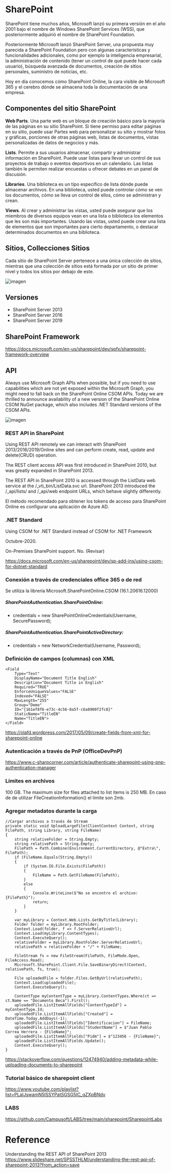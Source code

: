 # SharePoint



SharePoint tiene muchos años, Microsoft lanzó su primera versión en el año 2001 bajo el nombre de Windows SharePoint Services (WSS), que posteriormente adquirió el nombre de SharePoint Foundation. 

Posteriormente Microsoft lanzó SharePoint Server, una propuesta muy parecida a SharePoint Foundation pero con algunas características y funcionalidades adicionales, como por ejemplo la inteligencia empresarial, la administración de contenido (tener un control de qué puede hacer cada usuario), búsqueda avanzada de documentos, creación de sitios personales, suministro de noticias, etc.


Hoy en día conocemos cómo SharePoint Online, la cara visible de Microsoft 365 y el cerebro dónde se almacena toda la documentación de una empresa.


## Componentes del sitio SharePoint

**Web Parts**.  Una parte web es un bloque de creación básico para la mayoría de las páginas en su sitio SharePoint. Si tiene permiso para editar páginas en su sitio, puede usar Partes web para personalizar su sitio y mostrar fotos y gráficas, porciones de otras páginas web, listas de documentos, vistas personalizadas de datos de negocios y más.

**Lists**.  Permite a sus usuarios almacenar, compartir y administrar información en SharePoint. Puede usar listas para llevar un control de sus proyectos de trabajo o eventos deportivos en un calendario. Las listas también le permiten realizar encuestas u ofrecer debates en un panel de discusión.


**Libraries**.  Una biblioteca es un tipo específico de lista dónde puede almacenar archivos. En una biblioteca, usted puede controlar cómo se ven los documentos, cómo se lleva un control de ellos, cómo se administran y crean.


**Views**.  Al crear y administrar las vistas, usted puede asegurar que los miembros de diversos equipos vean en una lista o biblioteca los elementos que les son más importantes. Usando las vistas, usted puede crear una lista de elementos que son importantes para cierto departamento, o destacar determinados documentos en una biblioteca.

## Sitios, Collecciones Sitios

Cada sitio de SharePoint Server pertenece a una única colección de sitios, mientras que una colección de sitios está formada por un sitio de primer nivel y todos los sitios por debajo de este.


![imagen](https://user-images.githubusercontent.com/222181/96375655-e656eb80-113f-11eb-8bbb-ad983c09e737.png)




## Versiones

 - SharePoint Server 2013 
 - SharePoint Server 2016 
 - SharePoint Server 2019

## SharePoint Framework

https://docs.microsoft.com/en-us/sharepoint/dev/spfx/sharepoint-framework-overview



## API

Always use Microsoft Graph APIs when possible, but if you need to use capabilities which are not yet exposed within the Microsoft Graph, you might need to fall back on the SharePoint Online CSOM APIs. Today we are thrilled to announce availability of a new version of the SharePoint Online CSOM NuGet package, which also includes .NET Standard versions of the CSOM APIs.


![imagen](https://user-images.githubusercontent.com/222181/96357250-288c1880-10bf-11eb-9161-372f30826d5e.png)




### REST API in SharePoint


Using REST API remotely we can interact with SharePoint 2013/2016/2019/Online sites and can perform create, read, update and delete(CRUD) operation.

The REST client access API was first introduced in SharePoint 2010, but was greatly expanded in SharePoint 2013.

The REST API in SharePoint 2010 is accessed through the ListData web service at the /_vti_bin/ListData.svc url. SharePoint 2013 introduced the /_api/lists/ and /_api/web endpoint URLs, which behave slightly differently.

El método recomendado para obtener los tokens de acceso para SharePoint Online es configurar una aplicación de Azure AD.



### .NET Standard

Using CSOM for .NET Standard instead of CSOM for .NET Framework

Octubre-2020. 

On-Premises SharePoint support.  No. (Revisar)

https://docs.microsoft.com/en-us/sharepoint/dev/sp-add-ins/using-csom-for-dotnet-standard

### Conexión a través de credenciales office 365 o de red

Se utiliza la librería Microsoft.SharePointOnline.CSOM (16.1.20616.12000)

##### SharePointAuthentication.SharePointOnline:
 - credentials = new SharePointOnlineCredentials(Username, SecurePassword);

##### SharePointAuthentication.SharePointActiveDirectory:
 - credentials = new NetworkCredential(Username, Password);

### Definición de campos (columnas) con XML
```
<Field
    Type="Text"
    DisplayName="Document Title English"
    Description="Document Title in English"
    Required="TRUE"
    EnforceUniqueValues="FALSE"
    Indexed="FALSE"
    MaxLength="255"
    Group="Demo"
    ID="{161ef8f6-e73c-4c56-8a5f-c6a8900f2fc8}"
    StaticName="TitleEN"
    Name="TitleEN">
</Field>
```

https://olafd.wordpress.com/2017/05/09/create-fields-from-xml-for-sharepoint-online

### Autenticación a través de PnP (OfficeDevPnP)
https://www.c-sharpcorner.com/article/authenticate-sharepoint-using-pnp-authentication-manager

### Límites en archivos
100 GB. The maximum size for files attached to list items is 250 MB.
En caso de de utilizar FileCreationInformation() el límite son 2mb. 

### Agregar metadatos durante la carga

```https://docs.microsoft.com/en-us/sharepoint/dev/spfx/sharepoint-framework-overview
//Cargar archivos a través de Stream
private static void UploadLargeFile(ClientContext Context, string FilePath, string Library, string FileName)
{
	string relativeFolder = String.Empty;
	string relativePath = String.Empty;
	FilePath = Path.Combine(Environment.CurrentDirectory, @"Extra\", FilePath);
	if (FileName.Equals(String.Empty))
	{
		if (System.IO.File.Exists(FilePath))
		{
			FileName = Path.GetFileName(FilePath);
		}
		else
		{
			Console.WriteLine($"No se encontro el archivo: {FilePath}");
			return;
		}
	}

	var myLibrary = Context.Web.Lists.GetByTitle(Library);
	Folder folder = myLibrary.RootFolder;
	Context.Load(folder, f => f.ServerRelativeUrl);
	Context.Load(myLibrary.ContentTypes);
	Context.ExecuteQuery();
	relativeFolder = myLibrary.RootFolder.ServerRelativeUrl;
	relativePath = relativeFolder + "/" + FileName;

	FileStream fs = new FileStream(FilePath, FileMode.Open, FileAccess.Read);
	Microsoft.SharePoint.Client.File.SaveBinaryDirect(Context, relativePath, fs, true);

	File uploadedFile = folder.Files.GetByUrl(relativePath);
	Context.Load(uploadedFile);
	Context.ExecuteQuery();

	ContentType myContentType = myLibrary.ContentTypes.Where(ct => ct.Name == "Documento Beca").First();
	uploadedFile.ListItemAllFields["ContentTypeId"] = myContentType.Id;
	uploadedFile.ListItemAllFields["Created"] = DateTime.Today.AddDays(-1);
	uploadedFile.ListItemAllFields["Identificacion"] = FileName;
	uploadedFile.ListItemAllFields["StudentName"] = $"Juan Pablo Correa Herrera - {FileName}";
	uploadedFile.ListItemAllFields["Pidm"] = $"123456 - {FileName}";
	uploadedFile.ListItemAllFields.Update();
	Context.ExecuteQuery();
}
```

https://stackoverflow.com/questions/12474940/adding-metadata-while-uploading-documents-to-sharepoint

### Tutorial básico de sharepoint client
https://www.youtube.com/playlist?list=PLaIJswamN5lSSYPatSGSG5IC_gZXpBNdv

### LABS
https://github.com/Campusoft/LABS/tree/main/sharepoint/SharepointLabs

# Reference


Understanding the REST API of SharePoint 2013
https://www.slideshare.net/SPSSTHLM/understanding-the-rest-api-of-sharepoint-2013?from_action=save


